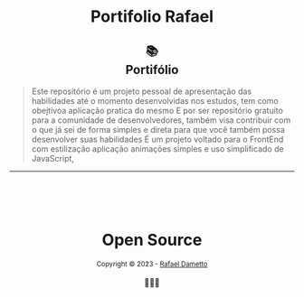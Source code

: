 
<h1 align="center">Portifolio Rafael</h1>



<h2 align="center"> 📚<br> Portifólio </h2>

> Este repositório é um projeto pessoal de apresentação das habilidades até o momento desenvolvidas nos estudos, tem como obejtivoa aplicação pratica do mesmo 
> E por ser repositório gratuito para a comunidade de desenvolvedores, também visa contribuir com o que já sei de forma simples e direta para que você também possa desenvolver suas habilidades
> É um projeto voltado para o FrontEnd com estilização aplicação animações simples e uso simplificado de JavaScript, 

---
<div align="center">
  <br/>
  <br/>
  <br/>
    <div>
      <h1>Open Source</h1>
      <sub>Copyright © 2023 - <a href="https://github.com/Caco0">Rafael Dametto</sub></a>
    </div>
    <br/>
    🧑🏽‍💻
</div>
